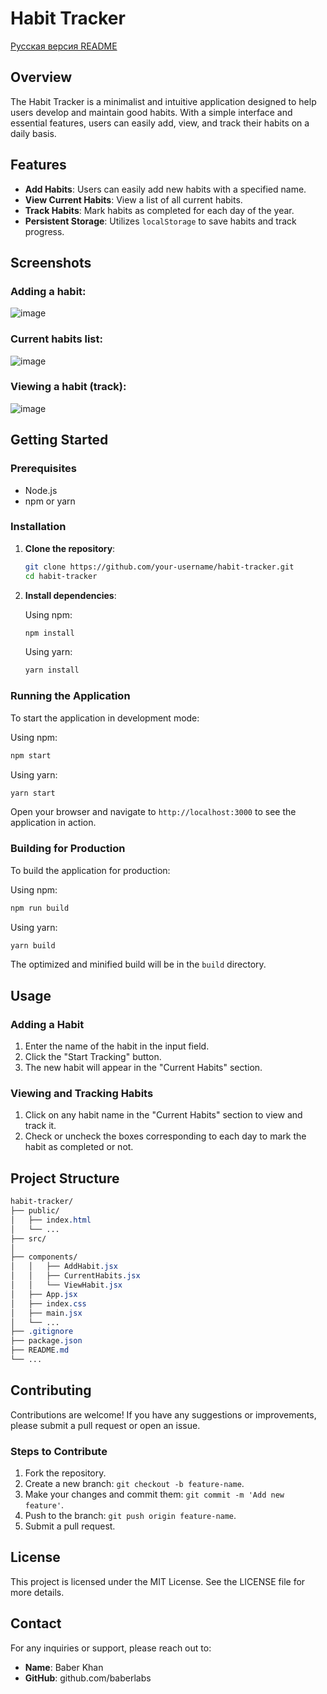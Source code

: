 # Habit Tracker

[Русская версия README](README.ru.md)

## Overview

The Habit Tracker is a minimalist and intuitive application designed to help users develop and maintain good habits. With a simple interface and essential features, users can easily add, view, and track their habits on a daily basis.

## Features

- **Add Habits**: Users can easily add new habits with a specified name.
- **View Current Habits**: View a list of all current habits.
- **Track Habits**: Mark habits as completed for each day of the year.
- **Persistent Storage**: Utilizes `localStorage` to save habits and track progress.

## Screenshots

### Adding a habit:
![image](https://github.com/baberlabs/habit-tracker/assets/125814185/126335c6-d439-44e1-9ab5-15a048addfd7)

### Current habits list:
![image](https://github.com/baberlabs/habit-tracker/assets/125814185/a8bdb06b-4c3e-44dc-a57d-3f539f6812f7)

### Viewing a habit (track):
![image](https://github.com/baberlabs/habit-tracker/assets/125814185/cfde3d8d-8dbc-4331-8198-95ccf0d724f4)

## Getting Started

### Prerequisites

- Node.js
- npm or yarn

### Installation

1. **Clone the repository**:

   ```bash
   git clone https://github.com/your-username/habit-tracker.git
   cd habit-tracker
   ```

2. **Install dependencies**:

   Using npm:

   ```bash
   npm install
   ```

   Using yarn:

   ```bash
   yarn install
   ```

### Running the Application

To start the application in development mode:

Using npm:

```bash
npm start
```

Using yarn:

```bash
yarn start
```

Open your browser and navigate to `http://localhost:3000` to see the application in action.

### Building for Production

To build the application for production:

Using npm:

```bash
npm run build
```

Using yarn:

```bash
yarn build
```

The optimized and minified build will be in the `build` directory.

## Usage

### Adding a Habit

1. Enter the name of the habit in the input field.
2. Click the "Start Tracking" button.
3. The new habit will appear in the "Current Habits" section.

### Viewing and Tracking Habits

1. Click on any habit name in the "Current Habits" section to view and track it.
2. Check or uncheck the boxes corresponding to each day to mark the habit as completed or not.

## Project Structure

```css
habit-tracker/
├── public/
│   ├── index.html
│   └── ...
├── src/
│
├── components/
│   │   ├── AddHabit.jsx
│   │   ├── CurrentHabits.jsx
│   │   └── ViewHabit.jsx
│   ├── App.jsx
│   ├── index.css
│   ├── main.jsx
│   └── ...
├── .gitignore
├── package.json
├── README.md
└── ...
```

## Contributing

Contributions are welcome! If you have any suggestions or improvements, please submit a pull request or open an issue.

### Steps to Contribute

1. Fork the repository.
2. Create a new branch: `git checkout -b feature-name`.
3. Make your changes and commit them: `git commit -m 'Add new feature'`.
4. Push to the branch: `git push origin feature-name`.
5. Submit a pull request.

## License

This project is licensed under the MIT License. See the LICENSE file for more details.

## Contact

For any inquiries or support, please reach out to:

- **Name**: Baber Khan
- **GitHub**: github.com/baberlabs
